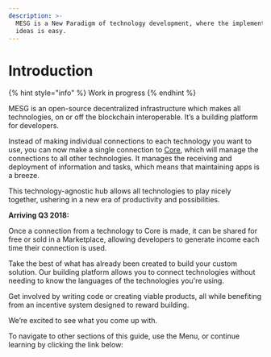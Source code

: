 ```yaml
---
description: >-
  MESG is a New Paradigm of technology development, where the implementation of
  ideas is easy.
---
```


# Introduction

{% hint style="info" %}
Work in progress
{% endhint %}

MESG is an open-source decentralized infrastructure which makes all technologies, on or off the blockchain interoperable. It’s a building platform for developers.

Instead of making individual connections to each technology you want to use, you can now make a single connection to [Core](start-here/core.md), which will manage the connections to all other technologies. It manages the receiving and deployment of information and tasks, which means that maintaining apps is a breeze.  

This technology-agnostic hub allows all technologies to play nicely together, ushering in a new era of productivity and possibilities.

**Arriving Q3 2018:**

Once a connection from a technology to Core is made, it can be shared for free or sold in a Marketplace, allowing developers to generate income each time their connection is used.

Take the best of what has already been created to build your custom solution. Our building platform allows you to connect technologies without needing to know the languages of the technologies you're using.

Get involved by writing code or creating viable products, all while benefiting from an incentive system designed to reward building.

We’re excited to see what you come up with.  


To navigate to other sections of this guide, use the Menu, or continue learning by clicking the link below:  


